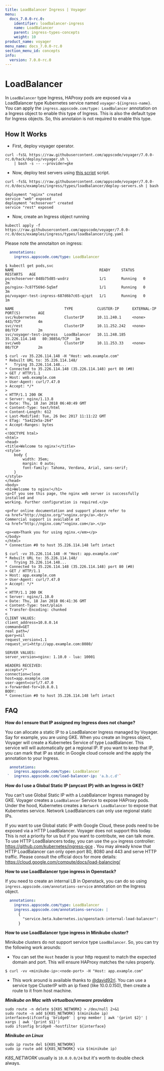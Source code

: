 ```yaml
---
title: LoadBalancer Ingress | Voyager
menu:
  docs_7.0.0-rc.0:
    identifier: loadbalancer-ingress
    name: LoadBalancer
    parent: ingress-types-concepts
    weight: 10
product_name: voyager
menu_name: docs_7.0.0-rc.0
section_menu_id: concepts
info:
  version: 7.0.0-rc.0
---
```


# LoadBalancer

In `LoadBalancer` type Ingress, HAProxy pods are exposed via a LoadBalancer type Kubernetes service named `voyager-${ingress-name}`. You can apply the `ingress.appscode.com/type: LoadBalancer` annotation on a Ingress object to enable this type of Ingress. This is also the default type for Ingress objects. So, this annotaion is not required to enable this type.

## How It Works

- First, deploy voyager operator.

```console
curl -fsSL https://raw.githubusercontent.com/appscode/voyager/7.0.0-rc.0/hack/deploy/voyager.sh \
    | bash -s -- --provider=gke
```

- Now, deploy test servers using [this script](/docs/7.0.0-rc.0/examples/ingress/types/loadbalancer/deploy-servers.sh) script.

```console
curl -fsSL https://raw.githubusercontent.com/appscode/voyager/7.0.0-rc.0/docs/examples/ingress/types/loadbalancer/deploy-servers.sh | bash

deployment "nginx" created
service "web" exposed
deployment "echoserver" created
service "rest" exposed
```

- Now, create an Ingress object running

```console
kubectl apply -f https://raw.githubusercontent.com/appscode/voyager/7.0.0-rc.0/docs/examples/ingress/types/loadbalancer/ing.yaml
```

Please note the annotaiton on ingress:

```yaml
  annotations:
    ingress.appscode.com/type: LoadBalancer
```

```console
$ kubectl get pods,svc
NAME                                       READY     STATUS    RESTARTS   AGE
po/echoserver-848b75d85-wxdrz              1/1       Running   0          2m
po/nginx-7c87f569d-5q5mf                   1/1       Running   0          3m
po/voyager-test-ingress-687d6b7c65-qjqzt   1/1       Running   0          1m

NAME                       TYPE           CLUSTER-IP      EXTERNAL-IP      PORT(S)        AGE
svc/kubernetes             ClusterIP      10.11.240.1     <none>           443/TCP        4m
svc/rest                   ClusterIP      10.11.252.242   <none>           80/TCP         2m
svc/voyager-test-ingress   LoadBalancer   10.11.248.185   35.226.114.148   80:30854/TCP   1m
svc/web                    ClusterIP      10.11.253.33    <none>           80/TCP         2m
```

```console
$ curl -vv 35.226.114.148 -H "Host: web.example.com"
* Rebuilt URL to: 35.226.114.148/
*   Trying 35.226.114.148...
* Connected to 35.226.114.148 (35.226.114.148) port 80 (#0)
> GET / HTTP/1.1
> Host: web.example.com
> User-Agent: curl/7.47.0
> Accept: */*
>
< HTTP/1.1 200 OK
< Server: nginx/1.13.8
< Date: Thu, 18 Jan 2018 06:40:49 GMT
< Content-Type: text/html
< Content-Length: 612
< Last-Modified: Tue, 26 Dec 2017 11:11:22 GMT
< ETag: "5a422e5a-264"
< Accept-Ranges: bytes
<
<!DOCTYPE html>
<html>
<head>
<title>Welcome to nginx!</title>
<style>
    body {
        width: 35em;
        margin: 0 auto;
        font-family: Tahoma, Verdana, Arial, sans-serif;
    }
</style>
</head>
<body>
<h1>Welcome to nginx!</h1>
<p>If you see this page, the nginx web server is successfully installed and
working. Further configuration is required.</p>

<p>For online documentation and support please refer to
<a href="http://nginx.org/">nginx.org</a>.<br/>
Commercial support is available at
<a href="http://nginx.com/">nginx.com</a>.</p>

<p><em>Thank you for using nginx.</em></p>
</body>
</html>
* Connection #0 to host 35.226.114.148 left intact
```

```console
$ curl -vv 35.226.114.148 -H "Host: app.example.com"
* Rebuilt URL to: 35.226.114.148/
*   Trying 35.226.114.148...
* Connected to 35.226.114.148 (35.226.114.148) port 80 (#0)
> GET / HTTP/1.1
> Host: app.example.com
> User-Agent: curl/7.47.0
> Accept: */*
>
< HTTP/1.1 200 OK
< Server: nginx/1.10.0
< Date: Thu, 18 Jan 2018 06:41:36 GMT
< Content-Type: text/plain
< Transfer-Encoding: chunked
<
CLIENT VALUES:
client_address=10.8.0.14
command=GET
real path=/
query=nil
request_version=1.1
request_uri=http://app.example.com:8080/

SERVER VALUES:
server_version=nginx: 1.10.0 - lua: 10001

HEADERS RECEIVED:
accept=*/*
connection=close
host=app.example.com
user-agent=curl/7.47.0
x-forwarded-for=10.8.0.1
BODY:
* Connection #0 to host 35.226.114.148 left intact
```

## FAQ

**How do I ensure that IP assigned my Ingress does not change?**

You can allocate a static IP to a LoadBalancer Ingress managed by Voyager. Say for example, you are using GKE. When you create an Ingress object, Voyager will create a Kubernetes Service of type LoadBalancer. This service will will automatically get a regional IP. If you want to keep that IP, you can mark that IP as static in Google cloud console
and the apply the annotation to your Ingress.

```yaml
  annotations:
    ingress.appscode.com/type: LoadBalancer
 `  ingress.appscode.com/load-balancer-ip: 'a.b.c.d'`
```


**How do I use a Global Static IP (anycast IP) with an Ingress in GKE?**

You can't use Global Static IP with a LoabBalancer Ingress managed by GKE. Voyager creates a `LoadBalancer` Service to expose HAProxy pods. Under the hood, Kubernetes creates a `Network LoadBalancer` to expose that Kubernetes service. Network LoadBalancers can only use regional static IPs.

If you want to use Global static IP with Google Cloud, these pods need to be exposed via  a HTTP LoadBalancer. Voyager does not support this today. This is not a priority for us but if you want to contribute, we can talk more. To use HTTP LoadBalancers today, you can use the `gce` ingress controller: https://github.com/kubernetes/ingress-gce . You may already know that HTTP LoadBalancer can only open port 80, 8080 and 443 and serve HTTP traffic. Please consult the official docs for more details: https://cloud.google.com/compute/docs/load-balancing/


**How to use LoadBalancer type ingress in Openstack?**

If you need to create an internal LB in Openstack, you can do so using `ingress.appscode.com/annotations-service` annotation on the Ingress object.

```yaml
  annotations:
    ingress.appscode.com/type: LoadBalancer
    ingress.appscode.com/annotations-service: |
      {
        "service.beta.kubernetes.io/openstack-internal-load-balancer": "true"
      }
```


**How to use LoadBalancer type ingress in Minikube cluster?**

Minikube clusters do not support service type `LoadBalancer`. So, you can try the following work arounds:

- You can set the `Host` header is your http request to match the expected domain and port. This will ensure HAProxy matches the rules properly.

```console
$ curl -vv <minikube-ip>:<node-port> -H "Host: app.example.com"
```

- This work around is available thanks to [@david92rl](https://github.com/david92rl). You can use a service type ClusterIP with an ip fixed (like 10.0.0.150), then create a route to it from host machine.

**_Minikube on Mac with virtualbox/vmware providers_**

```console
sudo route -n delete ${K8S_NETWORK} > /dev/null 2>&1
sudo route -n add ${K8S_NETWORK} $(minikube ip)
interface=$(ifconfig 'bridge0' | grep member | awk '{print $2}' | xargs | awk '{print $1}')
sudo ifconfig bridge0 -hostfilter ${interface}
```

**_Minikube on Linux_**

```console
sudo ip route del ${K8S_NETWORK}
sudo ip route add ${K8S_NETWORK} via $(minikube ip)
```

*K8S_NETWORK* usually is `10.0.0.0/24` but it's worth to double check always.
